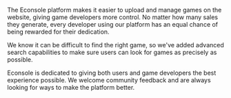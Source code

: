 The Econsole platform makes it easier to upload and manage games on the website, giving game developers more control. No matter how many sales they generate, every developer using our platform has an equal chance of being rewarded for their dedication.

We know it can be difficult to find the right game, so we've added advanced search capabilities to make sure users can look for games as precisely as possible.

Econsole is dedicated to giving both users and game developers the best experience possible. We welcome community feedback and are always looking for ways to make the platform better.
